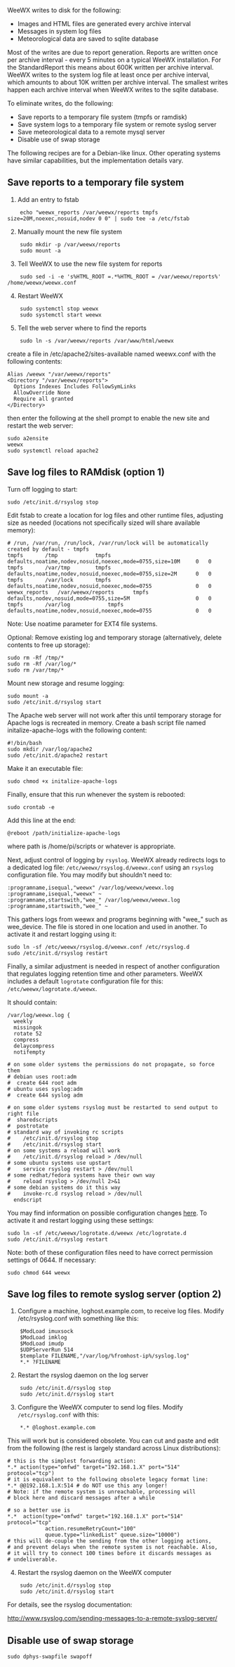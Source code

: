 WeeWX writes to disk for the following:

* Images and HTML files are generated every archive interval
* Messages in system log files
* Meteorological data are saved to sqlite database

Most of the writes are due to report generation.  Reports are written once per archive interval - every 5 minutes on a typical WeeWX installation.  For the StandardReport this means about 600K written per archive interval.  WeeWX writes to the system log file at least once per archive interval, which amounts to about 10K written per archive interval.  The smallest writes happen each archive interval when WeeWX writes to the sqlite database.

To eliminate writes, do the following:

* Save reports to a temporary file system (tmpfs or ramdisk)
* Save system logs to a temporary file system or remote syslog server
* Save meteorological data to a remote mysql server
* Disable use of swap storage

The following recipes are for a Debian-like linux.  Other operating systems have similar capabilities, but the implementation details vary.

## Save reports to a temporary file system

1) Add an entry to fstab

```
    echo "weewx_reports /var/weewx/reports tmpfs size=20M,noexec,nosuid,nodev 0 0" | sudo tee -a /etc/fstab
```

2) Manually mount the new file system

```
    sudo mkdir -p /var/weewx/reports
    sudo mount -a
```

3) Tell WeeWX to use the new file system for reports

```
    sudo sed -i -e 's%HTML_ROOT =.*%HTML_ROOT = /var/weewx/reports%' /home/weewx/weewx.conf
```

4) Restart WeeWX

```
    sudo systemctl stop weewx
    sudo systemctl start weewx
```

5) Tell the web server where to find the reports

```
    sudo ln -s /var/weewx/reports /var/www/html/weewx
```
create a file in /etc/apache2/sites-available named weewx.conf with the following contents:

```
Alias /weewx "/var/weewx/reports"
<Directory "/var/weewx/reports">
  Options Indexes Includes FollowSymLinks
  AllowOverride None
  Require all granted
</Directory>
```
then enter the following at the shell prompt to enable the new site and restart the web server:

```
sudo a2ensite
weewx
sudo systemctl reload apache2
```
## Save log files to RAMdisk (option 1)

Turn off logging to start:

`sudo /etc/init.d/rsyslog stop`

Edit fstab to create a location for log files and other runtime files, adjusting size as needed (locations not specifically sized will share available memory):

```
# /run, /var/run, /run/lock, /var/run/lock will be automatically created by default - tmpfs
tmpfs		/tmp			tmpfs	defaults,noatime,nodev,nosuid,noexec,mode=0755,size=10M	    0	0
tmpfs		/var/tmp		tmpfs	defaults,noatime,nodev,nosuid,noexec,mode=0755,size=2M	    0	0
tmpfs		/var/lock		tmpfs	defaults,noatime,nodev,nosuid,noexec,mode=0755              0	0
weewx_reports	/var/weewx/reports      tmpfs   defaults,nodev,nosuid,mode=0755,size=5M                     0   0
tmpfs		/var/log	        tmpfs	defaults,noatime,nodev,nosuid,noexec,mode=0755              0   0
```
Note: Use noatime parameter for EXT4 file systems.

Optional: Remove existing log and temporary storage (alternatively, delete contents to free up storage):

```
sudo rm -Rf /tmp/*
sudo rm -Rf /var/log/*
sudo rm /var/tmp/*
```

Mount new storage and resume logging:

```
sudo mount -a
sudo /etc/init.d/rsyslog start
```

The Apache web server will not work after this until temporary storage for Apache logs is recreated in memory. Create a bash script file named initalize-apache-logs with the following content:

```
#!/bin/bash
sudo mkdir /var/log/apache2
sudo /etc/init.d/apache2 restart
```

Make it an executable file:

`sudo chmod +x initalize-apache-logs`

Finally, ensure that this run whenever the system is rebooted:

`sudo crontab -e`

Add this line at the end:

`@reboot /path/initialize-apache-logs`

where path is /home/pi/scripts or whatever is appropriate.

Next, adjust control of logging by `rsyslog`. WeeWX already redirects logs to a dedicated log file: `/etc/weewx/rsyslog.d/weewx.conf` using an `rsyslog` configuration file. You may modify but shouldn't need to:

```
:programname,isequal,"weewx" /var/log/weewx/weewx.log :programname,isequal,"weewx" ~
:programname,startswith,"wee_" /var/log/weewx/weewx.log :programname,startswith,"wee_" ~
```
This gathers logs from weewx and programs beginning with "wee_" such as wee_device. The file is stored in one location and used in another. To activate it and restart logging using it:

```
sudo ln -sf /etc/weewx/rsyslog.d/weewx.conf /etc/rsyslog.d
sudo /etc/init.d/rsyslog restart
```
Finally, a similar adjustment is needed in respect of another configuration that regulates logging retention time and other parameters. WeeWX includes a default `logrotate` configuration file for this: `/etc/weewx/logrotate.d/weewx`.

It should contain:

```
/var/log/weewx.log {
  weekly
  missingok
  rotate 52
  compress
  delaycompress
  notifempty

# on some older systems the permissions do not propagate, so force them
# debian uses root:adm
#  create 644 root adm
# ubuntu uses syslog:adm
#  create 644 syslog adm

# on some older systems rsyslog must be restarted to send output to right file
#  sharedscripts
#  postrotate
# standard way of invoking rc scripts
#    /etc/init.d/rsyslog stop
#    /etc/init.d/rsyslog start
# on some systems a reload will work
#    /etc/init.d/rsyslog reload > /dev/null
# some ubuntu systems use upstart
#    service rsyslog restart > /dev/null
# some redhat/fedora systems have their own way
#    reload rsyslog > /dev/null 2>&1
# some debian systems do it this way
#    invoke-rc.d rsyslog reload > /dev/null
  endscript
```

You may find information on possible configuration changes [here](http://wiki.rsyslog.com/index.php/Main_Page). To activate it and restart logging using these settings:

```
sudo ln -sf /etc/weewx/logrotate.d/weewx /etc/logrotate.d
sudo /etc/init.d/rsyslog restart
```
Note: both of these configuration files need to have correct permission settings of 0644. If necessary:

`sudo chmod 644 weewx`

## Save log files to remote syslog server (option 2)

1) Configure a machine, loghost.example.com, to receive log files.  Modify /etc/rsyslog.conf with something like this:

```
    $ModLoad imuxsock 
    $ModLoad imklog
    $ModLoad imudp
    $UDPServerRun 514
    $template FILENAME,"/var/log/%fromhost-ip%/syslog.log"
    *.* ?FILENAME
```

2) Restart the rsyslog daemon on the log server

```
    sudo /etc/init.d/rsyslog stop
    sudo /etc/init.d/rsyslog start
```

3) Configure the WeeWX computer to send log files.  Modify `/etc/rsyslog.conf` with this:

```
    *.* @loghost.example.com
```
This will work but is considered obsolete. You can cut and paste and edit from the following (the rest is largely standard across Linux distributions):

```
# this is the simplest forwarding action:
*.* action(type="omfwd" target="192.168.1.X" port="514" protocol="tcp")
# it is equivalent to the following obsolete legacy format line:
*.* @@192.168.1.X:514 # do NOT use this any longer!
# Note: if the remote system is unreachable, processing will
# block here and discard messages after a while

# so a better use is
*.*  action(type="omfwd" target="192.168.1.X" port="514" protocol="tcp"
            action.resumeRetryCount="100"
            queue.type="linkedList" queue.size="10000")
# this will de-couple the sending from the other logging actions,
# and prevent delays when the remote system is not reachable. Also,
# it will try to connect 100 times before it discards messages as
# undeliverable.
```

4) Restart the rsyslog daemon on the WeeWX computer

```
    sudo /etc/init.d/rsyslog stop
    sudo /etc/init.d/rsyslog start
```

For details, see the rsyslog documentation:

http://www.rsyslog.com/sending-messages-to-a-remote-syslog-server/

## Disable use of swap storage

`sudo dphys-swapfile swapoff`


